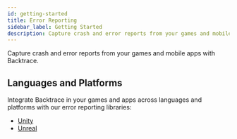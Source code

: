 ```yaml
---
id: getting-started
title: Error Reporting
sidebar_label: Getting Started
description: Capture crash and error reports from your games and mobile apps with Backtrace.
---
```

Capture crash and error reports from your games and mobile apps with Backtrace.

  <div className="box box1 card">
  <div className="container">
  <h2>Languages and Platforms</h2>
  <p>Integrate Backtrace in your games and apps across languages and platforms with our error reporting libraries:
</p>
  <ul>
  <li><a href="/error-reporting/platform-integrations/unity">Unity</a></li>
  <li><a href="/error-reporting/platform-integrations/unreal">Unreal</a></li>
  </ul>
  </div>
</div>
